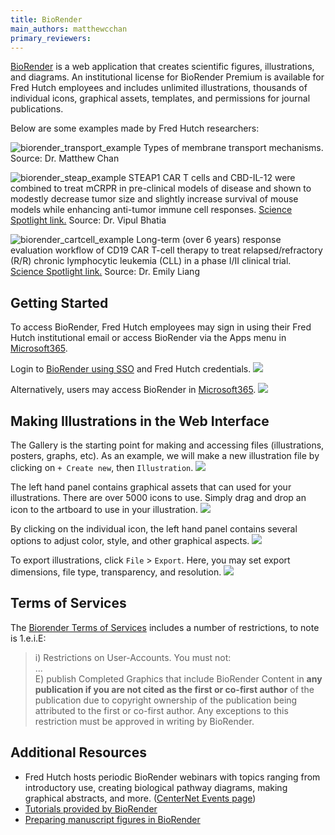 ```yaml
---
title: BioRender
main_authors: matthewcchan
primary_reviewers: 
---
```


[BioRender](https://www.biorender.com/) is a web application that creates scientific figures, illustrations, and diagrams. 
An institutional license for BioRender Premium is available for Fred Hutch employees and includes unlimited illustrations, thousands of individual icons, graphical assets, templates, and permissions for journal publications.

Below are some examples made by Fred Hutch researchers:

![biorender_transport_example](/dasldemos/assets/biorender_example1.png)
Types of membrane transport mechanisms. Source: Dr. Matthew Chan
 
![biorender_steap_example](/dasldemos/assets/biorender_example2.png)
STEAP1 CAR T cells and CBD-IL-12 were combined to treat mCRPR in pre-clinical models of disease and shown to modestly decrease tumor size and slightly increase survival of mouse models while enhancing anti-tumor immune cell responses. 
[Science Spotlight link.](https://www.fredhutch.org/en/news/spotlight/2023/06/ccg-bhatia-natcommun.html)
Source: Dr. Vipul Bhatia

![biorender_cartcell_example](/dasldemos/assets/biorender_example3.png)
Long-term (over 6 years) response evaluation workflow of CD19 CAR T-cell therapy to treat relapsed/refractory (R/R) chronic lymphocytic leukemia (CLL) in a phase I/II clinical trial. [Science Spotlight link.](https://www.fredhutch.org/en/news/spotlight/2023/11/crd-liang-bloodadv.html) Source: Dr. Emily Liang


## Getting Started
To access BioRender, Fred Hutch employees may sign in using their Fred Hutch institutional email or access BioRender via the Apps menu in [Microsoft365](https://www.microsoft365.com/apps?auth=2&home=1).

Login to [BioRender using SSO](https://app.biorender.com/user/sso) and Fred Hutch credentials. 
![](/dasldemos/assets/biorender_login.png)

Alternatively, users may access BioRender in [Microsoft365](https://www.microsoft365.com/apps?auth=2&home=1).
![](/dasldemos/assets/biorender_apps.png)


## Making Illustrations in the Web Interface

The Gallery is the starting point for making and accessing files (illustrations, posters, graphs, etc). As an example, we will make a new illustration file by clicking on `+ Create new`,  then `Illustration`.
![](/dasldemos/assets/biorender_gallery.png)


The left hand panel contains graphical assets that can used for your illustrations. There are over 5000 icons to use. Simply drag and drop an icon to the artboard to use in your illustration.
![](/dasldemos/assets/biorender_artboard.png)

By clicking on the individual icon, the left hand panel contains several options to adjust color, style, and other graphical aspects. 
![](/dasldemos/assets/biorender_style.png)


To export illustrations, click `File` > `Export`. Here, you may set export dimensions, file type, transparency, and resolution. 
![](/dasldemos/assets/biorender_export.png)

## Terms of Services
The [Biorender Terms of Services](https://www.biorender.com/terms-of-service) includes a number of restrictions, to note is 1.e.i.E:
> i) Restrictions on User-Accounts. You must not: \
> ... \
> E) publish Completed Graphics that include BioRender Content in **any publication if you are not cited as the first or co-first author** of the publication due to copyright ownership of the publication being attributed to the first or co-first author. Any exceptions to this restriction must be approved in writing by BioRender.


## Additional Resources
- Fred Hutch hosts periodic BioRender webinars with topics ranging from introductory use, creating biological pathway diagrams, making graphical abstracts, and more. ([CenterNet Events page](https://centernet.fredhutch.org/e.html#eyJrZXl3b3JkcyI6ImJpb3JlbmRlciIsInR5cGUiOiIiLCJwYWdpbmciOjIwLCJldmVudFR5cGUiOltdLCJob3N0IjpbXSwiZGF0ZSI6e319))
-  [Tutorials provided by BioRender](https://www.biorender.com/learn)
-  [Preparing manuscript figures in BioRender](https://www.biorender.com/learn/tips-for-preparing-your-manuscript-in-biorender)